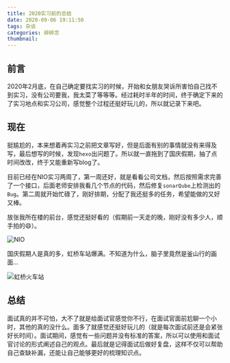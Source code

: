 ```yaml
---
title: 2020实习前的总结
date: 2020-09-06 19:11:50
tags: 杂谈
categories: 碎碎念
thumbnail:
---
```




## 前言

2020年2月底，在自己确定要找实习的时候，开始和女朋友哭诉所害怕自己找不到实习，没有公司要我，我太菜了等等等。经过耗时半年的时间，终于确定下来的了实习地点和实习公司，感觉整个过程还挺好玩儿的，所以就记录下来吧。

<!--more-->

## 现在

挺尴尬的，本来想着再实习之前把文章写好，但是后面有别的事情就没有来得及写，最后想写的时候，发现`hexo`出问题了。所以就一直拖到了国庆假期，抽了点时间改改，终于又能重新写blog了。

目前已经在NIO实习两周了，第一周还好，就是看看公司文档，然后按照需求完善了一个接口，后面老师安排我看几个节点的代码，然后修复`sonarQube`上检测出的`Bug`。第二周就开始忙碌了，刚好排期，分配了我还挺多的任务，希望能做的又好又棒。

放张我所在楼的前台，感觉还挺好看的（假期前一天走的晚，刚好没有多少人，顺手拍的:smile:）。

![NIO](https://i.loli.net/2020/10/01/87TWFU4HfEacrxw.jpg)



国庆假期人是真的多，虹桥车站爆满。不知道为什么，脑子里竟然是釜山行的画面...

![虹桥火车站](https://i.loli.net/2020/10/01/aob7WsqUM2pTzxi.jpg)

## 总结

面试真的并不可怕，大不了就是给面试官感觉你不行，在面试官面前尬聊一个小时，其他的真的没什么。面多了就感觉还挺好玩儿的（就是每次面试前还是会紧张好长时间）。面试期间，感觉有一些问题并没有标准的答案，所以可以使用和面试官讨论的形式阐述自己的观点。最后就是记得面试后做好复盘，这样不仅可以帮助自己查缺补漏，还能让自己能够更好的梳理知识点。